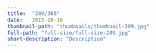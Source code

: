 ```yaml
---
title:  "289/365"
date:   2015-10-16
thumbnail-path: "thumbnails/thumbnail-289.jpg"
full-path: "full-size/full-size-289.jpg"
short-description: "Description"
---
```

